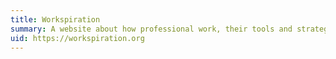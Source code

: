 ```yaml
---
title: Workspiration
summary: A website about how professional work, their tools and strategies.
uid: https://workspiration.org
---
```

